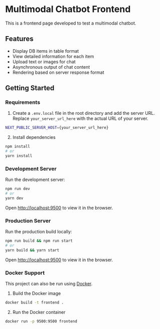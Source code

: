 # Multimodal Chatbot Frontend

This is a frontend page developed to test a multimodal chatbot.

## Features

- Display DB items in table format
- View detailed information for each item
- Upload text or images for chat
- Asynchronous output of chat content
- Rendering based on server response format

## Getting Started

### Requirements

1. Create a `.env.local` file in the root directory and add the server URL. Replace `your_server_url_here` with the actual URL of your server.

```sh
NEXT_PUBLIC_SERVER_HOST={your_server_url_here}
```

2. Install dependencies

```sh
npm install
# or
yarn install
```

### Development Server

Run the development server:

```sh
npm run dev
# or
yarn dev
```

Open [http://localhost:9500](http://localhost:9500) to view it in the browser.

### Production Server

Run the production build locally:

```sh
npm run build && npm run start
# or
yarn build && yarn start
```

Open [http://localhost:9500](http://localhost:9500) to view it in the browser.

### Docker Support

This project can also be run using [Docker](./Dockerfile).

1. Build the Docker image

```sh
docker build -t frontend .
```

2. Run the Docker container

```sh
docker run -p 9500:9500 frontend
```
